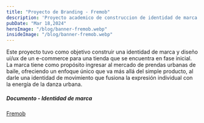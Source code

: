 ```yaml
---
title: "Proyecto de Branding - Fremob"
description: 'Proyecto academico de construccion de identidad de marca de "Fremob", empresa especializada en la comercializacion de prendas urbanas de danza.'
pubDate: "Mar 18,2024"
heroImage: "/blog/banner-fremob.webp"
insideImage: "/blog/banner-fremob.webp"
---
```


Este proyecto tuvo como objetivo construir una identidad de marca y diseño ui/ux de un e-commerce para una tienda que se encuentra en fase inicial. La marca tiene como propósito ingresar al mercado de prendas urbanas de baile, ofreciendo un enfoque único que va más allá del simple producto, al darle una identidad de movimiento que fusiona la expresión individual con la energía de la danza urbana.

##### Documento - Identidad de marca

[Fremob](/blog/Branding-Fremob.pdf)

